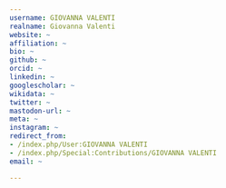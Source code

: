 ```yaml
---
username: GIOVANNA VALENTI
realname: Giovanna Valenti
website: ~
affiliation: ~
bio: ~
github: ~
orcid: ~
linkedin: ~
googlescholar: ~
wikidata: ~
twitter: ~
mastodon-url: ~
meta: ~
instagram: ~
redirect_from:
- /index.php/User:GIOVANNA VALENTI
- /index.php/Special:Contributions/GIOVANNA VALENTI
email: ~

---
```

